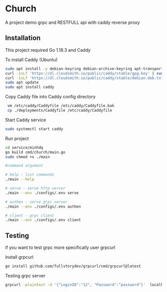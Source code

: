 # Church

A project demo grpc and RESTFULL api with caddy reverse proxy


## Installation

This project required Go 1.18.3 and Caddy

To install Caddy (Ubuntu)

``` bash
sudo apt install -y debian-keyring debian-archive-keyring apt-transport-https
curl -1sLf 'https://dl.cloudsmith.io/public/caddy/stable/gpg.key' | sudo gpg --dearmor -o /usr/share/keyrings/caddy-stable-archive-keyring.gpg
curl -1sLf 'https://dl.cloudsmith.io/public/caddy/stable/debian.deb.txt' | sudo tee /etc/apt/sources.list.d/caddy-stable.list
sudo apt update
sudo apt install caddy
```

Copy Caddy file into Caddy config directory

```bash
 vm /etc/caddy/Caddyfile /etc/caddy/Caddyfile.bak
 cp ./deployments/Caddyfile /etc/caddy/Caddyfile
```

Start Caddy service

```bash
sudo systemctl start caddy
```

Run project

```bash
cd service/minhdq
go build cmd/church/main.go
sudo chmod +x ./main

#command argument

# help - list commands
./main --help

# serve - serve http server
./main --env ./configs/.env serve

# authen - serve grpc server
./main --env ./configs/.env authen

# client - grpc client
./main --env ./configs/.env client

```

## Testing

if you want to test grpc more specifically user grpcurl

Install grpcurl

```bash
go install github.com/fullstorydev/grpcurl/cmd/grpcurl@latest
```

Testing grpc server

```bash
grpcurl -plaintext -d '{"LoginID":"12", "Password":"password"}'  localhost:8888 authentication.Resgister.Resgis
```